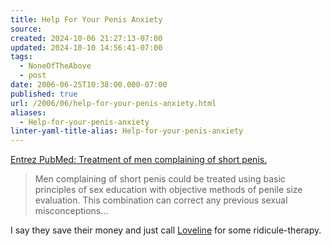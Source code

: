 ```yaml
---
title: Help For Your Penis Anxiety
source: 
created: 2024-10-06 21:27:13-07:00
updated: 2024-10-10 14:56:41-07:00
tags:
  - NoneOfTheAbove
  - post
date: 2006-06-25T10:38:00.000-07:00
published: true
url: /2006/06/help-for-your-penis-anxiety.html
aliases:
  - Help-for-your-penis-anxiety
linter-yaml-title-alias: Help-for-your-penis-anxiety
---
```



[Entrez PubMed: Treatment of men complaining of short penis.](https://www.ncbi.nlm.nih.gov/entrez/query.fcgi?cmd=Retrieve&db=pubmed&dopt=Abstract&list_uids=15922413&query_hl=1 "Entrez PubMed:  Treatment of men complaining of short penis.")  
  

>   
> Men complaining of short penis could be treated using basic principles of sex education with objective methods of penile size evaluation. This combination can correct any previous sexual misconceptions...  

  
  
I say they save their money and just call [Loveline](https://www.kroq.com/loveline/) for some ridicule-therapy.